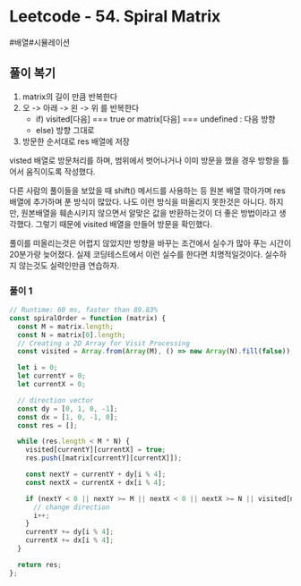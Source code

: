 # Leetcode - 54. Spiral Matrix

#배열#시뮬레이션

## 풀이 복기

1. matrix의 길이 만큼 반복한다
2. 오 -> 아래 -> 왼 -> 위 를 반복한다
   - if) visited[다음] === true or matrix[다음] === undefined : 다음 방향
   - else) 방향 그대로
3. 방문한 순서대로 res 배열에 저장

visted 배열로 방문처리를 하며, 범위에서 벗어나거나 이미 방문을 했을 경우 방향을 틀어서 움직이도록 작성했다.

다른 사람의 풀이들을 보았을 때 shift() 메서드를 사용하는 등 원본 배열 깎아가며 res 배열에 추가하며 푼 방식이 많았다. 나도 이런 방식을 떠올리지 못한것은 아니다. 하지만, 원본배열을 훼손시키지 않으면서 알맞은 값을 반환하는것이 더 좋은 방법이라고 생각했다. 그렇기 때문에 visited 배열을 만들어 방문을 확인했다.

풀이를 떠올리는것은 어렵지 않았지만 방향을 바꾸는 조건에서 실수가 많아 푸는 시간이 20분가량 늦어졌다. 실제 코딩테스트에서 이런 실수를 한다면 치명적일것이다. 실수하지 않는것도 실력인만큼 연습하자.

### 풀이 1

```js
// Runtime: 60 ms, faster than 89.83%
const spiralOrder = function (matrix) {
  const M = matrix.length;
  const N = matrix[0].length;
  // Creating a 2D Array for Visit Processing
  const visited = Array.from(Array(M), () => new Array(N).fill(false));

  let i = 0;
  let currentY = 0;
  let currentX = 0;

  // direction vector
  const dy = [0, 1, 0, -1];
  const dx = [1, 0, -1, 0];
  const res = [];

  while (res.length < M * N) {
    visited[currentY][currentX] = true;
    res.push([matrix[currentY][currentX]]);

    const nextY = currentY + dy[i % 4];
    const nextX = currentX + dx[i % 4];

    if (nextY < 0 || nextY >= M || nextX < 0 || nextX >= N || visited[nextY][nextX]) {
      // change direction
      i++;
    }
    currentY += dy[i % 4];
    currentX += dx[i % 4];
  }

  return res;
};
```
